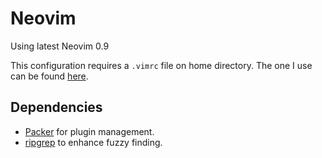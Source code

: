 # Neovim

Using latest Neovim 0.9

This configuration requires a `.vimrc` file on home directory. The one I use can be found [here](https://github.com/EduardoRodriguesF/dotfiles/blob/master/.vimrc).

## Dependencies 

- [Packer](https://github.com/wbthomason/packer.nvim) for plugin management.
- [ripgrep](https://github.com/BurntSushi/ripgrep) to enhance fuzzy finding.
